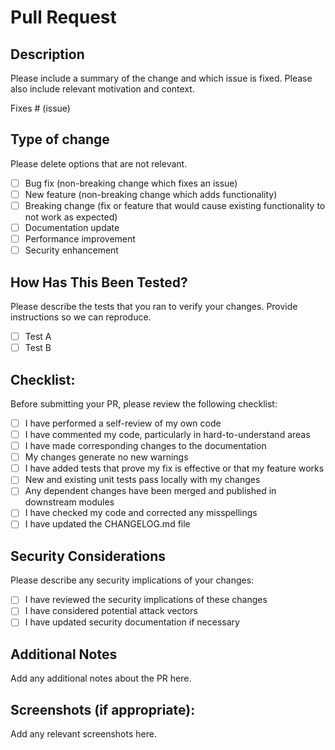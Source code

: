 # Pull Request

## Description

Please include a summary of the change and which issue is fixed. Please also include relevant motivation and context.

Fixes # (issue)

## Type of change

Please delete options that are not relevant.

- [ ] Bug fix (non-breaking change which fixes an issue)
- [ ] New feature (non-breaking change which adds functionality)
- [ ] Breaking change (fix or feature that would cause existing functionality to not work as expected)
- [ ] Documentation update
- [ ] Performance improvement
- [ ] Security enhancement

## How Has This Been Tested?

Please describe the tests that you ran to verify your changes. Provide instructions so we can reproduce.

- [ ] Test A
- [ ] Test B

## Checklist:

Before submitting your PR, please review the following checklist:

- [ ] I have performed a self-review of my own code
- [ ] I have commented my code, particularly in hard-to-understand areas
- [ ] I have made corresponding changes to the documentation
- [ ] My changes generate no new warnings
- [ ] I have added tests that prove my fix is effective or that my feature works
- [ ] New and existing unit tests pass locally with my changes
- [ ] Any dependent changes have been merged and published in downstream modules
- [ ] I have checked my code and corrected any misspellings
- [ ] I have updated the CHANGELOG.md file

## Security Considerations

Please describe any security implications of your changes:

- [ ] I have reviewed the security implications of these changes
- [ ] I have considered potential attack vectors
- [ ] I have updated security documentation if necessary

## Additional Notes

Add any additional notes about the PR here.

## Screenshots (if appropriate):

Add any relevant screenshots here.

